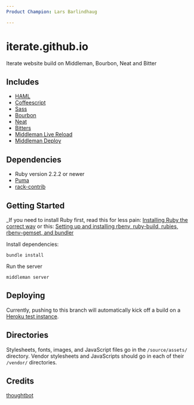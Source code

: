 ```yaml
---
Product Champion: Lars Barlindhaug

---
```

# iterate.github.io

Iterate website build on Middleman, Bourbon, Neat and Bitter

## Includes

* [HAML](http://haml.info)
* [Coffeescript](http://coffeescript.org)
* [Sass](http://sass-lang.com)
* [Bourbon](http://bourbon.io)
* [Neat](http://neat.bourbon.io)
* [Bitters](http://bitters.bourbon.io)
* [Middleman Live Reload](https://github.com/middleman/middleman-livereload)
* [Middleman Deploy](https://github.com/karlfreeman/middleman-deploy)

## Dependencies

* Ruby version 2.2.2 or newer
* [Puma](http://puma.io/)
* [rack-contrib](https://github.com/rack/rack-contrib)

## Getting Started

_If you need to install Ruby first, read this for less pain: [Installing Ruby the correct way](https://cbednarski.com/articles/installing-ruby/) or this: [Setting up and installing rbenv, ruby-build, rubies, rbenv-gemset, and bundler](https://gist.github.com/MicahElliott/2407918)

Install dependencies:
```
bundle install
```

Run the server
```
middleman server
```

## Deploying

Currently, pushing to this branch will automatically kick off a build on a [Heroku test instance](http://infinite-ridge-2775.herokuapp.com/).

## Directories

Stylesheets, fonts, images, and JavaScript files go in the `/source/assets/` directory.
Vendor stylesheets and JavaScripts should go in each of their `/vendor/` directories.

## Credits

[thoughtbot](http://thoughtbot.com)
